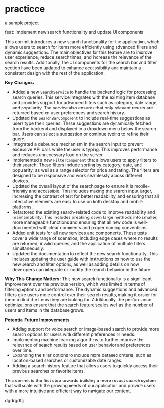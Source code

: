 # practicce
a sample project


feat: Implement new search functionality and update UI components

This commit introduces a new search functionality for the application, which allows users to search for items more efficiently using advanced filters and dynamic suggestions. The main objectives for this feature are to improve user experience, reduce search times, and increase the relevance of the search results. Additionally, the UI components for the search bar and filter section have been updated to enhance accessibility and maintain a consistent design with the rest of the application.

**Key Changes:**
- Added a new `SearchService` to handle the backend logic for processing search queries. This service integrates with the existing item database and provides support for advanced filters such as category, date range, and popularity. The service also ensures that only relevant results are returned based on user preferences and search history.
- Updated the `SearchBarComponent` to include real-time suggestions as users type their queries. These suggestions are dynamically fetched from the backend and displayed in a dropdown menu below the search bar. Users can select a suggestion or continue typing to refine their query.
- Integrated a debounce mechanism in the search input to prevent excessive API calls while the user is typing. This improves performance and reduces unnecessary load on the server.
- Implemented a new `FilterComponent` that allows users to apply filters to their search. These filters include sorting by category, date, and popularity, as well as a range selector for price and rating. The filters are designed to be responsive and work seamlessly across different devices.
- Updated the overall layout of the search page to ensure it is mobile-friendly and accessible. This includes making the search input larger, increasing the contrast of text for better readability, and ensuring that all interactive elements are easy to use on both desktop and mobile platforms.
- Refactored the existing search-related code to improve readability and maintainability. This includes breaking down large methods into smaller, more manageable functions and ensuring that all new code is well-documented with clear comments and proper naming conventions.
- Added unit tests for all new services and components. These tests cover a wide range of scenarios, including edge cases where no results are returned, invalid queries, and the application of multiple filters simultaneously.
- Updated the documentation to reflect the new search functionality. This includes updating the user guide with instructions on how to use the new search and filter options, as well as adding details on how developers can integrate or modify the search behavior in the future.

**Why This Change Matters:**
This new search functionality is a significant improvement over the previous version, which was limited in terms of filtering options and performance. The dynamic suggestions and advanced filters give users more control over their search results, making it easier for them to find the items they are looking for. Additionally, the performance optimizations ensure that the search feature scales well as the number of users and items in the database grows.

**Potential Future Improvements:**
- Adding support for voice search or image-based search to provide more search options for users with different preferences or needs.
- Implementing machine learning algorithms to further improve the relevance of search results based on user behavior and preferences over time.
- Expanding the filter options to include more detailed criteria, such as location-based searches or customizable date ranges.
- Adding a search history feature that allows users to quickly access their previous searches or favorite items.

This commit is the first step towards building a more robust search system that will scale with the growing needs of our application and provide users with a more intuitive and efficient way to navigate our content.

dgdrgdfg
